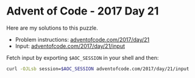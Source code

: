 # Advent of Code - 2017 Day 21
Here are my solutions to this puzzle.

* Problem instructions: [adventofcode.com/2017/day/21](https://adventofcode.com/2017/day/21)
* Input: [adventofcode.com/2017/day/21/input](https://adventofcode.com/2017/day/21/input)

Fetch input by exporting `$AOC_SESSION` in your shell and then:
```bash
curl -OJLsb session=$AOC_SESSION adventofcode.com/2017/day/21/input
```

